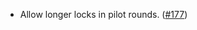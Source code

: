 - Allow longer locks in pilot rounds.
  ([\#177](https://github.com/informalsystems/hydro/pull/177))
